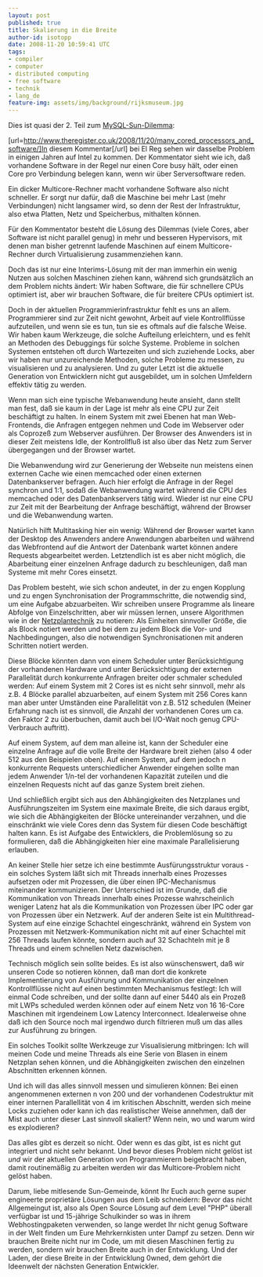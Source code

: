```yaml
---
layout: post
published: true
title: Skalierung in die Breite
author-id: isotopp
date: 2008-11-20 10:59:41 UTC
tags:
- compiler
- computer
- distributed computing
- free software
- technik
- lang_de
feature-img: assets/img/background/rijksmuseum.jpg
---
```

Dies ist quasi der 2. Teil zum <a href="http://blog.koehntopp.de/archives/2282-Das-MySQL-Sun-Dilemma.html">MySQL-Sun-Dilemma</a>: 

[url=http://www.theregister.co.uk/2008/11/20/many_cored_processors_and_software/]In diesem Kommentar[/url] bei El Reg sehen wir dasselbe Problem in einigen Jahren auf Intel zu kommen. Der Kommentator sieht wie ich, daß vorhandene Software in der Regel nur einen Core busy hält, oder einen Core pro Verbindung belegen kann, wenn wir über Serversoftware reden.

Ein dicker Multicore-Rechner macht vorhandene Software also nicht schneller. Er sorgt nur dafür, daß die Maschine bei mehr Last (mehr Verbindungen) nicht langsamer wird, so denn der Rest der Infrastruktur, also etwa Platten, Netz und Speicherbus, mithalten können.


Für den Kommentator besteht die Lösung des Dilemmas (viele Cores, aber Software ist nicht parallel genug) in mehr und besseren Hypervisors, mit denen man bisher getrennt laufende Maschinen auf einem Multicore-Rechner durch Virtualisierung zusammenziehen kann.

Doch das ist nur eine Interims-Lösung mit der man immerhin ein wenig Nutzen aus solchen Maschinen ziehen kann, während sich grundsätzlich an dem Problem nichts ändert: Wir haben Software, die für schnellere CPUs optimiert ist, aber wir brauchen Software, die für breitere CPUs optimiert ist.

Doch in der aktuellen Programmierinfrastruktur fehlt es uns an allem. Programmierer sind zur Zeit nicht gewohnt, Arbeit auf viele Kontrollflüsse aufzuteilen, und wenn sie es tun, tun sie es oftmals auf die falsche Weise. Wir haben kaum Werkzeuge, die solche Aufteilung erleichtern, und es fehlt an Methoden des Debuggings für solche Systeme. Probleme in solchen Systemen entstehen oft durch Wartezeiten und sich zuziehende Locks, aber wir haben nur unzureichende Methoden, solche Probleme zu messen, zu visualisieren und zu analysieren. Und zu guter Letzt ist die aktuelle Generation von Entwicklern nicht gut ausgebildet, um in solchen Umfeldern effektiv tätig zu werden.

Wenn man sich eine typische Webanwendung heute ansieht, dann stellt man fest, daß sie kaum in der Lage ist mehr als eine CPU zur Zeit beschäftigt zu halten. In einem System mit zwei Ebenen hat man Web-Frontends, die Anfragen entgegen nehmen und Code im Webserver oder als Coprozeß zum Webserver ausführen. Der Browser des Anwenders ist in dieser Zeit meistens Idle, der Kontrollfluß ist also über das Netz zum Server übergegangen und der Browser wartet.

Die Webanwendung wird zur Generierung der Webseite nun meistens einen externen Cache wie einen memcached oder einen externen Datenbankserver befragen. Auch hier erfolgt die Anfrage in der Regel synchron und 1:1, sodaß die Webanwendung wartet während die CPU des memcached oder des Datenbankservers tätig wird. Wieder ist nur eine CPU zur Zeit mit der Bearbeitung der Anfrage beschäftigt, während der Browser und die Webanwendung warten.

Natürlich hilft Multitasking hier ein wenig: Während der Browser wartet kann der Desktop des Anwenders andere Anwendungen abarbeiten und während das Webfrontend auf die Antwort der Datenbank wartet können andere Requests abgearbeitet werden. Letztendlich ist es aber nicht möglich, die Abarbeitung einer einzelnen Anfrage dadurch zu beschleunigen, daß man Systeme mit mehr Cores einsetzt.

Das Problem besteht, wie sich schon andeutet, in der zu engen Kopplung und zu engen Synchronisation der Programmschritte, die notwendig sind, um eine Aufgabe abzuarbeiten. Wir schreiben unsere Programme als lineare Abfolge von Einzelschritten, aber wir müssen lernen, unsere Algorithmen wie in der <a href="http://de.wikipedia.org/wiki/Netzplantechnik">Netzplantechnik</a> zu notieren: Als Einheiten sinnvoller Größe, die als Block notiert werden und bei dem zu jedem Block die Vor- und Nachbedingungen, also die notwendigen Synchronisationen mit anderen Schritten notiert werden.

Diese Blöcke könnten dann von einem Scheduler unter Berücksichtigung der vorhandenen Hardware und unter Berücksichtigung der externen Parallelität durch konkurrente Anfragen breiter oder schmaler scheduled werden: Auf einem System mit 2 Cores ist es nicht sehr sinnvoll, mehr als z.B. 4 Blöcke parallel abzuarbeiten, auf einem System mit 256 Cores kann man aber unter Umständen eine Parallelität von z.B. 512 schedulen (Meiner Erfahrung nach ist es sinnvoll, die Anzahl der vorhandenen Cores um ca. den Faktor 2 zu überbuchen, damit auch bei I/O-Wait noch genug CPU-Verbrauch auftritt).

Auf einem System, auf dem man alleine ist, kann der Scheduler eine einzelne Anfrage auf die volle Breite der Hardware breit ziehen (also 4 oder 512 aus den Beispielen oben). Auf einem System, auf dem jedoch n konkurrente Requests unterschiedlicher Anwender eingehen sollte man jedem Anwender 1/n-tel der vorhandenen Kapazität zuteilen und die einzelnen Requests nicht auf das ganze System breit ziehen.

Und schließlich ergibt sich aus den Abhängigkeiten des Netzplanes und Ausführungszeiten im System eine maximale Breite, die sich daraus ergibt, wie sich die Abhängigkeiten der Blöcke untereinander verzahnen, und die einschränkt wie viele Cores denn das System für diesen Code beschäftigt halten kann. Es ist Aufgabe des Entwicklers, die Problemlösung so zu formulieren, daß die Abhängigkeiten hier eine maximale Parallelisierung erlauben.

An keiner Stelle hier setze ich eine bestimmte Ausfürungsstruktur voraus - ein solches System läßt sich mit Threads innerhalb eines Prozesses aufsetzen oder mit Prozessen, die über einen IPC-Mechanismus miteinander kommunizieren. Der Unterschied ist im Grunde, daß die Kommunikation von Threads innerhalb eines Prozesse wahrscheinlich weniger Latenz hat als die Kommunikation von Prozessen über IPC oder gar von Prozessen über ein Netzwerk. Auf der anderen Seite ist ein Multithread-System auf eine einzige Schachtel eingeschränkt, während ein System von Prozessen mit Netzwerk-Kommunikation nicht mit auf einer Schachtel mit 256 Threads laufen könnte, sondern auch auf 32 Schachteln mit je 8 Threads und einem schnellen Netz dazwischen.

Technisch möglich sein sollte beides. Es ist also wünschenswert, daß wir unseren Code so notieren können, daß man dort die konkrete Implementierung von Ausführung und Kommunikation der einzelnen Kontrollflüsse nicht auf einen bestimmten Mechanismus festlegt: Ich will einmal Code schreiben, und der sollte dann auf einer 5440 als ein Prozeß mit LWPs scheduled werden können oder auf einem Netz von 16 16-Core Maschinen mit irgendeinem Low Latency Interconnect. Idealerweise ohne daß ich den Source noch mal irgendwo durch filtrieren muß um das alles zur Ausführung zu bringen.

Ein solches Toolkit sollte Werkzeuge zur Visualisierung mitbringen: Ich will meinen Code und meine Threads als eine Serie von Blasen in einem Netzplan sehen können, und die Abhängigkeiten zwischen den einzelnen Abschnitten erkennen können.

Und ich will das alles sinnvoll messen und simulieren können: Bei einen angenommenen externen n von 200 und der vorhandenen Codestruktur mit einer internen Parallellität von 4 im kritischen Abschnitt, werden sich meine Locks zuziehen oder kann ich das realistischer Weise annehmen, daß der Mist auch unter dieser Last sinnvoll skaliert? Wenn nein, wo und warum wird es explodieren?

Das alles gibt es derzeit so nicht. Oder wenn es das gibt, ist es  nicht gut integriert und nicht sehr bekannt. Und bevor dieses Problem nicht gelöst ist <em>und</em> wir der aktuellen Generation von Programmierern beigebracht haben, damit routinemäßig zu arbeiten werden wir das Multicore-Problem nicht gelöst haben.

Darum, liebe mitlesende Sun-Gemeinde, könnt Ihr Euch auch gerne super engineerte proprietäre Lösungen aus dem Leib schneidern: Bevor das nicht Allgemeingut ist, also als Open Source Lösung auf dem Level "PHP" überall verfügbar ist und 15-jährige Schulkinder so was in ihrem Webhostingpaketen verwenden, so lange werdet Ihr nicht genug Software in der Welt finden um Eure Mehrkernkisten unter Dampf zu setzen. Denn wir brauchen Breite nicht nur im Code, um mit diesen Maschinen fertig zu werden, sondern wir brauchen Breite auch in der Entwicklung. Und der Laden, der diese Breite in der Entwicklung 0wned, dem gehört die Ideenwelt der nächsten Generation Entwickler.
